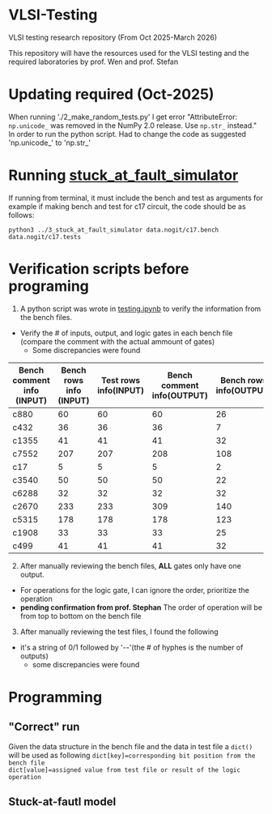 # VLSI-Testing
VLSI testing research repository (From Oct 2025-March 2026)

This repository will have the resources used for the VLSI testing and the required laboratories by prof. Wen and prof. Stefan

# Updating required (Oct-2025)
When running './2_make_random_tests.py' I get error "AttributeError: `np.unicode_` was removed in the NumPy 2.0 release. Use `np.str_` instead."
In order to run the python script. Had to change the code as suggested 'np.unicode_' to 'np.str_'

# Running [stuck_at_fault_simulator](./fsim-contest.github/fsim-contest.github/3_stuck_at_fault_simulator.py)
If running from terminal, it must include the bench and test as arguments for example if making bench and test for c17 circuit, the code should be as follows: 

```
python3 ../3_stuck_at_fault_simulator data.nogit/c17.bench data.nogit/c17.tests
```
# Verification scripts before programing
1. A python script was wrote in [testing.ipynb](./fsim-contest.github/fsim-contest.github/testing.ipynb) to verify the information from the bench files.
 - Verify the # of inputs, output, and logic gates in each bench file (compare the comment with the actual ammount of gates)
   - Some discrepancies were found 


| Bench comment info (INPUT) | Bench rows info (INPUT) | Test rows info(INPUT) | Bench comment info(OUTPUT) | Bench rows info(OUTPUT) | Test rows info(OUTPUT) | 
|---|---|---|---|---|---|
| c880 | 60 | 60 | 60 | 26 | 26 | 26 | 
| c432 | 36 | 36 | 36 | 7 | 7 | 7 | 
| c1355 | 41 | 41 | 41 | 32 | 32 | 32 | 
| c7552 | 207 | 207 | 208 | 108 | 108 | 107 | 
| c17 | 5 | 5 | 5 | 2 | 2 | 2 | 
| c3540 | 50 | 50 | 50 | 22 | 22 | 22 | 
| c6288 | 32 | 32 | 32 | 32 | 32 | 32 | 
| c2670 | 233 | 233 | 309 | 140 | 140 | 64 | 
| c5315 | 178 | 178 | 178 | 123 | 123 | 123 | 
| c1908 | 33 | 33 | 33 | 25 | 25 | 25 | 
| c499 | 41 | 41 | 41 | 32 | 32 | 32 | 
2. After manually reviewing the bench files, **ALL** gates only have one output.
 - For operations for the logic gate, I can ignore the order, prioritize the operation
 - **pending confirmation from prof. Stephan** The order of operation will be from top to bottom on the bench file
3. After manually reviewing the test files, I found the following
 - it's a string of 0/1 followed by '--'(the # of hyphes is the number of outputs)
   - some discrepancies were found

# Programming 
## "Correct" run
Given the data structure in the bench file and the data in test file a `dict()` will be used as following
`dict[key]=corresponding bit position from the bench file`\
`dict[value]=assigned value from test file or result of the logic operation`

## Stuck-at-fautl model
